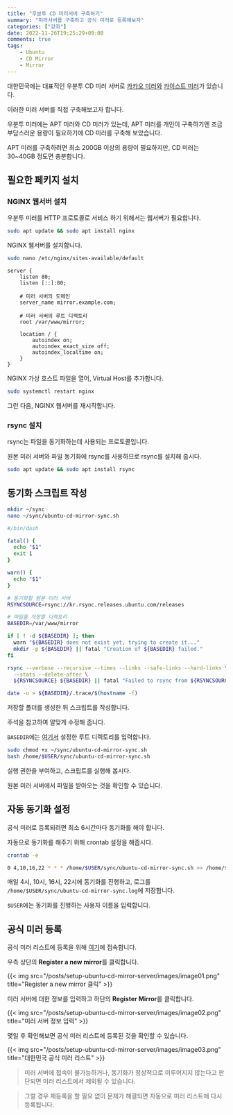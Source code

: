 ```yaml
---
title: "우분투 CD 미러서버 구축하기"
summary: "미러서버를 구축하고 공식 미러로 등록해보자"
categories: ["강좌"]
date: 2022-11-26T19:25:29+09:00
comments: true
tags:
    - Ubuntu
    - CD Mirror
    - Mirror
---
```


대한민국에는 대표적인 우분투 CD 미러 서버로 [카카오 미러와](https://mirror.kakao.com/ubuntu-releases/) [카이스트 미러](https://ftp.kaist.ac.kr/ubuntu-cd/)가 있습니다.

이러한 미러 서버를 직접 구축해보고자 합니다.

우분투 미러에는 APT 미러와 CD 미러가 있는데, APT 미러를 개인이 구축하기엔 조금 부담스러운 용량이 필요하기에 CD 미러를 구축해 보았습니다.

APT 미러를 구축하려면 최소 200GB 이상의 용량이 필요하지만, CD 미러는 30~40GB 정도면 충분합니다.

## 필요한 페키지 설치

### NGINX 웹서버 설치

우분투 미러를 HTTP 프로토콜로 서비스 하기 위해서는 웹서버가 필요합니다.

```sh
sudo apt update && sudo apt install nginx
```

NGINX 웹서버를 설치합니다.

```sh
sudo nano /etc/nginx/sites-available/default
```

```nginx
server {
    listen 80;
    listen [::]:80;

    # 미러 서버의 도메인
    server_name mirror.example.com;

    # 미러 서버의 루트 디렉토리
    root /var/www/mirror;

    location / {
        autoindex on;
        autoindex_exact_size off;
        autoindex_localtime on;
    }
}
```

NGINX 가상 호스트 파일을 열어, Virtual Host를 추가합니다.

```sh
sudo systemctl restart nginx
```

그런 다음, NGINX 웹서버를 재시작합니다.

### rsync 설치

rsync는 파일을 동기화하는데 사용되는 프로토콜입니다.

원본 미러 서버와 파일 동기화에 rsync를 사용하므로 rsync를 설치해 줍시다.

```sh
sudo apt update && sudo apt install rsync
```

## 동기화 스크립트 작성

```sh
mkdir ~/sync
nano ~/sync/ubuntu-cd-mirror-sync.sh
```

```sh
#/bin/dash

fatal() {
  echo "$1"
  exit 1
}

warn() {
  echo "$1"
}

# 동기화할 원본 미러 서버
RSYNCSOURCE=rsync://kr.rsync.releases.ubuntu.com/releases

# 파일을 저장할 디렉토리
BASEDIR=/var/www/mirror

if [ ! -d ${BASEDIR} ]; then
  warn "${BASEDIR} does not exist yet, trying to create it..."
  mkdir -p ${BASEDIR} || fatal "Creation of ${BASEDIR} failed."
fi

rsync --verbose --recursive --times --links --safe-links --hard-links \
  --stats --delete-after \
  ${RSYNCSOURCE} ${BASEDIR} || fatal "Failed to rsync from ${RSYNCSOURCE}."

date -u > ${BASEDIR}/.trace/$(hostname -f)
```

저장할 폴더를 생성한 뒤 스크립트를 작성합니다.

주석을 참고하여 알맞게 수정해 줍니다.

`BASEDIR`에는 [여기서](#nginx-웹서버-설치) 설정한 루트 디렉토리를 입력합니다.

```sh
sudo chmod +x ~/sync/ubuntu-cd-mirror-sync.sh
bash /home/$USER/sync/ubuntu-cd-mirror-sync.sh
```

실행 권한을 부여하고, 스크립트를 실행해 봅시다.

원본 미러 서버에서 파일을 받아오는 것을 확인할 수 있습니다.

## 자동 동기화 설정

공식 미러로 등록되려면 최소 6시간마다 동기화를 해야 합니다.

자동으로 동기화를 해주기 위해 crontab 설정을 해줍시다.

```sh
crontab -e
```

```sh
0 4,10,16,22 * * * /home/$USER/sync/ubuntu-cd-mirror-sync.sh >> /home/$USER/sync/ubuntu-cd-mirror-sync.log 2>&1
```

매일 4시, 10시, 16시, 22시에 동기화를 진행하고, 로그를 `/home/$USER/sync/ubuntu-cd-mirror-sync.log`에 저장합니다.

`$USER`에는 동기화를 진행하는 사용자 이름을 입력합니다.

## 공식 미러 등록

공식 미러 리스트에 등록을 위해 [여기](https://launchpad.net/ubuntu/+cdmirrors)에 접속합니다.

우측 상단의 **Register a new mirror**를 클릭합니다.

{{< img src="/posts/setup-ubuntu-cd-mirror-server/images/image01.png" title="Register a new mirror 클릭" >}}

미러 서버에 대한 정보를 입력하고 하단의 **Register Mirror**를 클릭합니다.

{{< img src="/posts/setup-ubuntu-cd-mirror-server/images/image02.png" title="미러 서버 정보 입력" >}}

몇일 후 확인해보면 공식 미러 리스트에 등록된 것을 확인할 수 있습니다.

{{< img src="/posts/setup-ubuntu-cd-mirror-server/images/image03.png" title="대한민국 공식 미러 리스트" >}}

> 미러 서버에 접속이 불가능하거나, 동기화가 정상적으로 이루어지지 않는다고 판단되면 미러 리스트에서 제외될 수 있습니다.

> 그럴 경우 재등록을 할 필요 없이 문제가 해결되면 자동으로 미러 리스트에 다시 등록됩니다.
